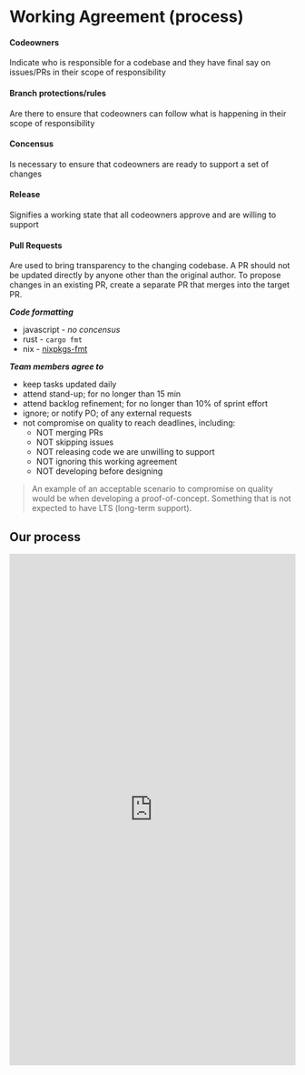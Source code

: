 
# Working Agreement (process)

#### Codeowners
Indicate who is responsible for a codebase and they have final say on issues/PRs in their scope of
responsibility

#### Branch protections/rules
Are there to ensure that codeowners can follow what is happening in their scope of responsibility

#### Concensus
Is necessary to ensure that codeowners are ready to support a set of changes

#### Release
Signifies a working state that all codeowners approve and are willing to support

#### Pull Requests
Are used to bring transparency to the changing codebase.  A PR should not be updated directly by
anyone other than the original author.  To propose changes in an existing PR, create a separate PR
that merges into the target PR.


***Code formatting***
- javascript - *no concensus*
- rust - `cargo fmt`
- nix - [nixpkgs-fmt](https://github.com/nix-community/nixpkgs-fmt)

***Team members agree to***
- keep tasks updated daily
- attend stand-up; for no longer than 15 min
- attend backlog refinement; for no longer than 10% of sprint effort
- ignore; or notify PO; of any external requests
- not compromise on quality to reach deadlines, including:
  - NOT merging PRs
  - NOT skipping issues
  - NOT releasing code we are unwilling to support
  - NOT ignoring this working agreement
  - NOT developing before designing

> An example of an acceptable scenario to compromise on quality would be when developing a
> proof-of-concept.  Something that is not expected to have LTS (long-term support).

## Our process

<iframe width="100%" height="900px" style="border: 0"
        src="https://mermaid-js.github.io/mermaid-live-editor/#/view/eyJjb2RlIjoic3RhdGVEaWFncmFtXG5cbkJ1c2luZXNzX1ZhbHVlIC0tPiBEZWZpbmVfU3Rvcmllc1xuRGVmaW5lX1N0b3JpZXMgLS0-IFN0b3J5XG5cblN0b3J5IC0tPiBBY2NlcHRhbmNlX0NyaXRlcmlhXG5BY2NlcHRhbmNlX0NyaXRlcmlhIC0tPiBWYWx1ZVxuQWNjZXB0YW5jZV9Dcml0ZXJpYSAtLT4gRWZmb3J0XG5WYWx1ZSAtLT4gUk9JXG5FZmZvcnQgLS0-IFJPSVxuXG5FZmZvcnQgLS0-IERlZmluZV9TdG9yaWVzOiBUb28gYmlnIG9yIHVua25vd25cbkVmZm9ydCAtLT4gU3Bpa2U6IFRvbyBtYW55IHNvbHV0aW9uc1xuU3Bpa2UgLS0-IFJGQ1xuUkZDIC0tPiBEZWZpbmVfU3Rvcmllc1xuXG5ST0kgLS0-IFJlYWR5IiwibWVybWFpZCI6eyJ0aGVtZSI6ImRlZmF1bHQifSwidXBkYXRlRWRpdG9yIjpmYWxzZX0">

[Edit Diagram](https://holo.hackmd.io/hZfPRbV8RVC485brzpIyCw)
